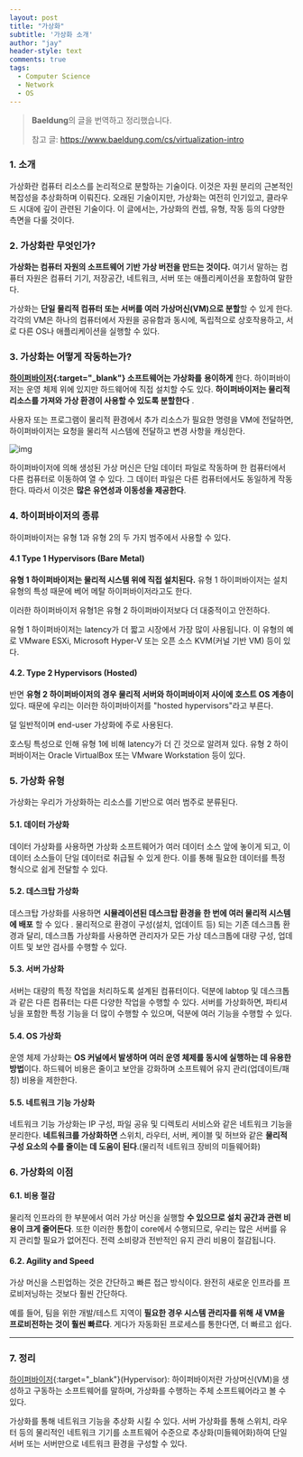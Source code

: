 ```yaml
---
layout: post
title: "가상화"
subtitle: '가상화 소개'
author: "jay"
header-style: text
comments: true
tags:
  - Computer Science
  - Network
  - OS
---
```


> **Baeldung**의 글을 번역하고 정리했습니다.
>
> 참고 글: <https://www.baeldung.com/cs/virtualization-intro>

### 1. 소개

가상화란 컴퓨터 리소스를 논리적으로 분할하는 기술이다. 이것은 자원 분리의 근본적인 복잡성을 추상화하며 이뤄진다. 오래된 기술이지만, 가상화는 여전히 인기있고, 클라우드 시대에 깊이 관련된 기술이다. 이 글에서는, 가상화의 컨셉, 유형, 작동 등의 다양한 측면을 다룰 것이다.

### 2. 가상화란 무엇인가?

**가상화는 컴퓨터 자원의 소프트웨어 기반 가상 버전을 만드는 것이다.** 여기서 말하는 컴퓨터 자원은 컴퓨터 기기, 저장공간, 네트워크, 서버 또는 애플리케이션을 포함하여 말한다. 

가상화는 **단일 물리적 컴퓨터 또는 서버를 여러 가상머신(VM)으로 분할**할 수 있게 한다. 각각의 VM은 하나의 컴퓨터에서 자원을 공유함과 동시에, 독립적으로 상호작용하고, 서로 다른 OS나 애플리케이션을 실행할 수 있다.

### 3. 가상화는 어떻게 작동하는가?

**[하이퍼바이저](https://www.redhat.com/ko/topics/virtualization/what-is-a-hypervisor#:~:text=%ED%95%98%EC%9D%B4%ED%8D%BC%EB%B0%94%EC%9D%B4%EC%A0%80%EB%8A%94%20%EA%B0%80%EC%83%81%20%EB%A8%B8%EC%8B%A0,%ED%95%98%EA%B3%A0%20%EA%B5%AC%EB%8F%99%ED%95%98%EB%8A%94%20%EC%86%8C%ED%94%84%ED%8A%B8%EC%9B%A8%EC%96%B4%EC%9E%85%EB%8B%88%EB%8B%A4.&text=%EC%84%9C%EB%A1%9C%20%EB%8B%A4%EB%A5%B8%20%EC%97%AC%EB%9F%AC%20%EA%B0%9C%EC%9D%98%20%EC%9A%B4%EC%98%81,%EC%9D%98%20%ED%95%B5%EC%8B%AC%EC%A0%81%EC%9D%B8%20%EC%9D%B4%EC%A0%90%EC%9E%85%EB%8B%88%EB%8B%A4.){:target="_blank"} 소프트웨어는 가상화를** **용이하게** 한다. 하이퍼바이저는 운영 체제 위에 있지만 하드웨어에 직접 설치할 수도 있다. **하이퍼바이저는 물리적 리소스를 가져와 가상 환경이 사용할 수 있도록 분할한다** .

사용자 또는 프로그램이 물리적 환경에서 추가 리소스가 필요한 명령을 VM에 전달하면, 하이퍼바이저는 요청을 물리적 시스템에 전달하고 변경 사항을 캐싱한다.



![img](https://www.baeldung.com/wp-content/uploads/sites/4/2020/06/Vitualization-300x231-1.png)

하이퍼바이저에 의해 생성된 가상 머신은 단일 데이터 파일로 작동하며 한 컴퓨터에서 다른 컴퓨터로 이동하여 열 수 있다. 그 데이터 파일은 다른 컴퓨터에서도 동일하게 작동한다. 따라서 이것은 **많은 유연성과 이동성을 제공한다**.

### 4. 하이퍼바이저의 종류

하이퍼바이저는 유형 1과 유형 2의 두 가지 범주에서 사용할 수 있다.

#### 4.1 Type 1 Hypervisors (Bare Metal)

**유형 1 하이퍼바이저는 물리적 시스템 위에 직접 설치된다.** 유형 1 하이퍼바이저는 설치 유형의 특성 때문에 베어 메탈 하이퍼바이저라고도 한다.

이러한 하이퍼바이저 유형1은 유형 2 하이퍼바이저보다 더 대중적이고 안전하다.

유형 1 하이퍼바이저는 latency가 더 짧고 시장에서 가장 많이 사용됩니다. 이 유형의 예로 VMware ESXi, Microsoft Hyper-V 또는 오픈 소스 KVM(커널 기반 VM) 등이 있다.

#### 4.2. Type 2 Hypervisors (Hosted)

반면 **유형 2 하이퍼바이저의 경우 물리적 서버와 하이퍼바이저 사이에 호스트 OS 계층이** 있다. 때문에 우리는 이러한 하이퍼바이저를 "hosted hypervisors"라고 부른다.

덜 일반적이며 end-user 가상화에 주로 사용된다.

호스팅 특성으로 인해 유형 1에 비해 latency가 더 긴 것으로 알려져 있다. 유형 2 하이퍼바이저는 Oracle VirtualBox 또는 VMware Workstation 등이 있다.

### 5. 가상화 유형

가상화는 우리가 가상화하는 리소스를 기반으로 여러 범주로 분류된다.

#### 5.1. 데이터 가상화

데이터 가상화를 사용하면 가상화 소프트웨어가 여러 데이터 소스 앞에 놓이게 되고, 이 데이터 소스들이 단일 데이터로 취급될 수 있게 한다. 이를 통해 필요한 데이터를 특정 형식으로 쉽게 전달할 수 있다.

#### 5.2. 데스크탑 가상화

데스크탑 가상화를 사용하면 **시뮬레이션된 데스크탑 환경을 한 번에 여러 물리적 시스템에 배포** 할 수 있다 . 물리적으로 환경이 구성(설치, 업데이트 등) 되는 기존 데스크톱 환경과 달리, 데스크톱 가상화를 사용하면 관리자가 모든 가상 데스크톱에 대량 구성, 업데이트 및 보안 검사를 수행할 수 있다.

#### 5.3. 서버 가상화

서버는 대량의 특정 작업을 처리하도록 설계된 컴퓨터이다. 덕분에 labtop 및 데스크톱과 같은 다른 컴퓨터는 다른 다양한 작업을 수행할 수 있다.  서버를 가상화하면, 파티셔닝을 포함한 특정 기능을 더 많이 수행할 수 있으며, 덕분에 여러 기능을 수행할 수 있다.

#### 5.4. OS 가상화

운영 체제 가상화는 **OS 커널에서 발생하며 여러 운영 체제를 동시에 실행하는 데 유용한 방법**이다. 하드웨어 비용은 줄이고 보안을 강화하며 소프트웨어 유지 관리(업데이트/패칭) 비용을 제한한다.

#### 5.5. 네트워크 기능 가상화

네트워크 기능 가상화는 IP 구성, 파일 공유 및 디렉토리 서비스와 같은 네트워크 기능을 분리한다. **네트워크를 가상화하면** 스위치, 라우터, 서버, 케이블 및 허브와 같은 **물리적 구성 요소의 수를 줄이는 데 도움이 된다**.(물리적 네트워크 장비의 미들웨어화)

### 6. 가상화의 이점

#### 6.1. 비용 절감

물리적 인프라의 한 부분에서 여러 가상 머신을 실행할 **수 있으므로 설치 공간과 관련 비용이 크게 줄어든다**. 또한 이러한 통합이 core에서 수행되므로, 우리는 많은 서버를 유지 관리할 필요가 없어진다. 전력 소비량과 전반적인 유지 관리 비용이 절감됩니다.

#### 6.2.  Agility and Speed

가상 머신을 스핀업하는 것은 간단하고 빠른 접근 방식이다. 완전히 새로운 인프라를 프로비저닝하는 것보다 훨씬 간단하다.

예를 들어, 팀을 위한 개발/테스트 지역이 **필요한 경우 시스템 관리자를 위해 새 VM을 프로비전하는 것이 훨씬 빠르다**. 게다가 자동화된 프로세스를 통한다면, 더 빠르고 쉽다.

---

### 7. 정리

[하이퍼바이저](https://www.redhat.com/ko/topics/virtualization/what-is-a-hypervisor#:~:text=%ED%95%98%EC%9D%B4%ED%8D%BC%EB%B0%94%EC%9D%B4%EC%A0%80%EB%8A%94%20%EA%B0%80%EC%83%81%20%EB%A8%B8%EC%8B%A0,%ED%95%98%EA%B3%A0%20%EA%B5%AC%EB%8F%99%ED%95%98%EB%8A%94%20%EC%86%8C%ED%94%84%ED%8A%B8%EC%9B%A8%EC%96%B4%EC%9E%85%EB%8B%88%EB%8B%A4.&text=%EC%84%9C%EB%A1%9C%20%EB%8B%A4%EB%A5%B8%20%EC%97%AC%EB%9F%AC%20%EA%B0%9C%EC%9D%98%20%EC%9A%B4%EC%98%81,%EC%9D%98%20%ED%95%B5%EC%8B%AC%EC%A0%81%EC%9D%B8%20%EC%9D%B4%EC%A0%90%EC%9E%85%EB%8B%88%EB%8B%A4.){:target="_blank"}(Hypervisor): 하이퍼바이저란 가상머신(VM)을 생성하고 구동하는 소프트웨어를 말하며, 가상화를 수행하는 주체 소프트웨어라고 볼 수 있다.

 가상화를 통해 네트워크 기능을 추상화 시킬 수 있다. 서버 가상화를 통해 스위치, 라우터 등의 물리적인 네트워크 기기를 소프트웨어 수준으로 추상화(미들웨어화)하여 단일 서버 또는 서버만으로 네트워크 환경을 구성할 수 있다.
